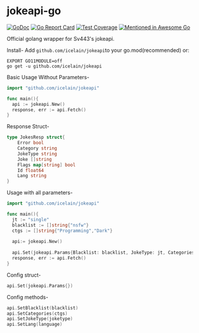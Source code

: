# jokeapi-go

 [![GoDoc](https://godoc.org/github.com/icelain?status.png)](https://godoc.org/github.com/icelain/jokeapi)
 [![Go Report Card](https://goreportcard.com/badge/github.com/icelain/jokeapi)](https://goreportcard.com/report/github.com/icelain/jokeapi)
 [![Test Coverage](https://gocover.io/_badge/github.com/icelain/jokeapi)](https://gocover.io/github.com/icelain/jokeapi)
 [![Mentioned in Awesome Go](https://awesome.re/mentioned-badge.svg)](https://github.com/avelino/awesome-go)  

Official golang wrapper for Sv443's jokeapi.

Install-
Add ```github.com/icelain/jokeapi```to your go.mod(recommended) or:
```
EXPORT GO11MODULE=off
go get -u github.com/icelain/jokeapi
```

Basic Usage Without Parameters-
```go
import "github.com/icelain/jokeapi"

func main(){
  api := jokeapi.New()
  response, err := api.Fetch()
}
```
Response Struct-
```go
type JokesResp struct{
	Error bool
	Category string
	JokeType string
	Joke []string
	Flags map[string] bool
	Id float64
	Lang string
}
```

Usage with all parameters-
```go
import "github.com/icelain/jokeapi"

func main(){
  jt := "single"
  blacklist := []string{"nsfw"}
  ctgs := []string{"Programming","Dark"}
  
  api:= jokeapi.New()
  
  api.Set(jokeapi.Params{Blacklist: blacklist, JokeType: jt, Categories: ctgs})
  response, err := api.Fetch()
}

```
Config struct-
```go
api.Set(jokeapi.Params{})
```
 Config methods-
```go
api.SetBlacklist(blacklist)
api.SetCategories(ctgs)
api.SetJokeType(joketype)
api.SetLang(language)
```
